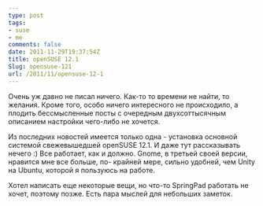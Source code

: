 ```yaml
---
type: post
tags:
- suse
- me
comments: false
date: 2011-11-29T19:37:54Z
title: openSUSE 12.1
Slug: opensuse-121
url: /2011/11/opensuse-12-1
---
```


Очень уж давно не писал ничего. Как-то то времени не найти, то желания. Кроме
того, особо ничего интересного не происходило, а плодить бессмысленные посты с
очередным двухсоттысячным описанием настройки чего-либо не хочется.

Из последних новостей имеется только одна - установка основной системой
свежевышедшей openSUSE 12.1. И даже тут рассказывать нечего :) Все работает,
как и должно. Gnome, в третьей своей версии, нравится мне все больше, по-
крайней мере, сильно удобней, чем Unity на Ubuntu, которой я пользуюсь на
работе.

Хотел написать еще некоторые вещи, но что-то SpringPad работать не хочет,
поэтому позже. Есть пара мыслей для небольших заметок.

